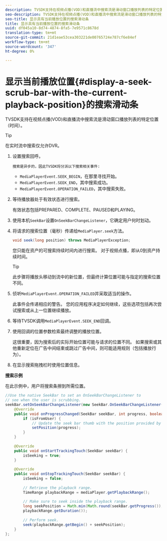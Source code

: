 ```yaml
---
description: TVSDK支持在视频点播(VOD)和直播流中搜索流是滑动窗口播放列表的特定位置（时间）。
seo-description: TVSDK支持在视频点播(VOD)和直播流中搜索流是滑动窗口播放列表的特定位置（时间）。
seo-title: 显示具有当前播放位置的搜索滑动条
title: 显示具有当前播放位置的搜索滑动条
uuid: df045a10-8d74-4874-8fa5-7e9571c8678d
translation-type: tm+mt
source-git-commit: 21d1eae53cea303221de00765724e787cf6e84ef
workflow-type: tm+mt
source-wordcount: '347'
ht-degree: 0%

---
```



# 显示当前播放位置{#display-a-seek-scrub-bar-with-the-current-playback-position}的搜索滑动条

TVSDK支持在视频点播(VOD)和直播流中搜索流是滑动窗口播放列表的特定位置（时间）。

>[!TIP]
>
>在实时流中搜索仅允许DVR。

1. 设置搜索回呼。

       搜索是异步的，因此TVSDK将分派以下搜索相关事件:
   
   * `MediaPlayerEvent.SEEK_BEGIN`，在那里寻找开始。
   * `MediaPlayerEvent.SEEK_END`，其中搜索成功。
   * `MediaPlayerEvent.OPERATION_FAILED`，其中搜索失败。

1. 等待播放器处于有效状态进行搜索。

   有效状态包括PREPARED、COMPLETE、PAUSED和PLAYING。
1. 使用本机`SeekBar`设置`OnSeekBarChangeListener`，它确定用户何时划动。
1. 将请求的搜索位置（毫秒）传递给`MediaPlayer.seek`方法。

   ```java
   void seek(long position) throws MediaPlayerException;
   ```

   您只能在资产的可搜索持续时间内进行搜索。 对于视频点播，即从0到资产持续时间。

   >[!TIP]
   >
   >此步骤将播放头移动到流中的新位置，但最终计算位置可能与指定的搜索位置不同。

1. 侦听`MediaPlayerEvent.OPERATION_FAILED`并采取适当的操作。

   此事件会传递相应的警告。 您的应用程序决定如何继续，这些选项包括再次尝试搜索或从上一位置继续播放。

1. 等待TVSDK调用`MediaPlayerEvent.SEEK_END`回调。
1. 使用回调的位置参数检索最终调整的播放位置。

   这很重要，因为搜索后的实际开始位置可能与请求的位置不同。 如果搜索或其他重新定位在广告中间结束或跳过广告中间，则可能适用规则（包括播放行为）。

1. 在显示搜索拖拽栏时使用位置信息。

<!--<a id="example_EEB73818260C43C8B5AE12BA68548AB7"></a>-->

**搜索示例**

在此示例中，用户将搜索条擦到所需位置。

```java
//Use the native SeekBar to set an OnSeekBarChangeListener to 
// see when the user is scrubbing. 
seekBar.setOnSeekBarChangeListener(new SeekBar.OnSeekBarChangeListener() { 
    @Override 
    public void onProgressChanged(SeekBar seekBar, int progress, boolean isFromUser) { 
        if (isFromUser) { 
            // Update the seek bar thumb with the position provided by the user. 
            setPosition(progress); 
        } 
    } 
 
    @Override 
    public void onStartTrackingTouch(SeekBar seekBar) { 
        isSeeking = true; 
    } 
 
    @Override 
    public void onStopTrackingTouch(SeekBar seekBar) { 
        isSeeking = false; 
 
        // Retrieve the playback range. 
        TimeRange playbackRange = mediaPlayer.getPlaybackRange(); 
 
        // Make sure to seek inside the playback range. 
        long seekPosition = Math.min(Math.round(seekBar.getProgress()), 
        playbackRange.getDuration()); 
     
        // Perform seek. 
        seek(playbackRange.getBegin() + seekPosition); 
    } 
}; 
```

